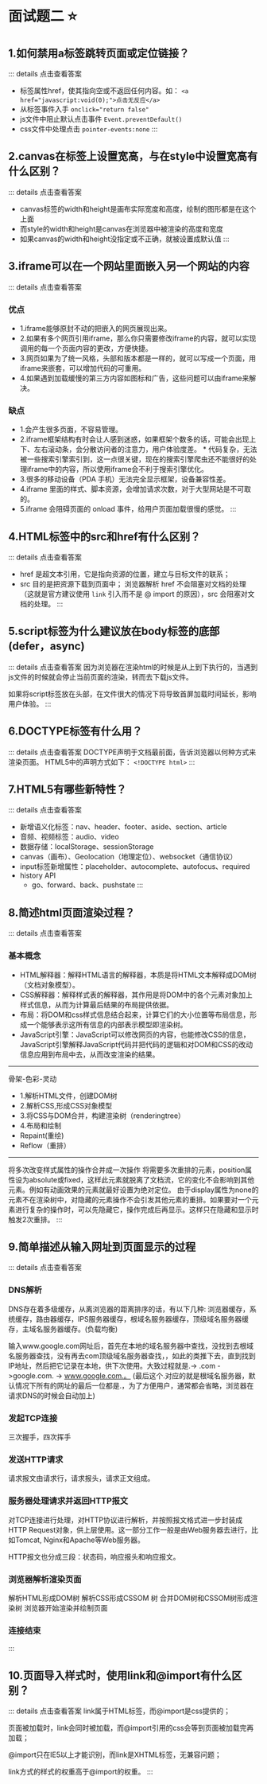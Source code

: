 # 面试题二 :star:
## 1.如何禁用a标签跳转页面或定位链接？

::: details 点击查看答案
- 标签属性href，使其指向空或不返回任何内容。如：
`<a href="javascript:void(0);">点击无反应</a>`
- 从标签事件入手
`onclick="return false"`
- js文件中阻止默认点击事件
`Event.preventDefault()`
- css文件中处理点击
`pointer-events:none`
:::


## 2.canvas在标签上设置宽高，与在style中设置宽高有什么区别？
::: details 点击查看答案
- canvas标签的width和height是画布实际宽度和高度，绘制的图形都是在这个上面
- 而style的width和height是canvas在浏览器中被渲染的高度和宽度
- 如果canvas的width和height没指定或不正确，就被设置成默认值
:::


## 3.iframe可以在一个网站里面嵌入另一个网站的内容
::: details 点击查看答案
### 优点
- 1.iframe能够原封不动的把嵌入的网页展现出来。
- 2.如果有多个网页引用iframe，那么你只需要修改iframe的内容，就可以实现调用的每一个页面内容的更改，方便快捷。
- 3.网页如果为了统一风格，头部和版本都是一样的，就可以写成一个页面，用iframe来嵌套，可以增加代码的可重用。
- 4.如果遇到加载缓慢的第三方内容如图标和广告，这些问题可以由iframe来解决。
### 缺点
- 1.会产生很多页面，不容易管理。
- 2.iframe框架结构有时会让人感到迷惑，如果框架个数多的话，可能会出现上下、左右滚动条，会分散访问者的注意力，用户体验度差。 * 代码复杂，无法被一些搜索引擎索引到，这一点很关键，现在的搜索引擎爬虫还不能很好的处理iframe中的内容，所以使用iframe会不利于搜索引擎优化。
- 3.很多的移动设备（PDA 手机）无法完全显示框架，设备兼容性差。
- 4.iframe 里面的样式、脚本资源，会增加请求次数，对于大型网站是不可取的。
- 5.iframe 会阻碍页面的 onload 事件，给用户页面加载很慢的感觉。
:::


## 4.HTML标签中的src和href有什么区别？
::: details 点击查看答案
- href 是超文本引用，它是指向资源的位置，建立与目标文件的联系；
- src 目的是把资源下载到页面中；
浏览器解析 href 不会阻塞对文档的处理（这就是官方建议使用 `link` 引入而不是 @ import 的原因），src 会阻塞对文档的处理。
:::


## 5.script标签为什么建议放在body标签的底部(defer，async)
::: details 点击查看答案
因为浏览器在渲染html的时候是从上到下执行的，当遇到js文件的时候就会停止当前页面的渲染，转而去下载js文件。

如果将script标签放在头部，在文件很大的情况下将导致首屏加载时间延长，影响用户体验。
:::


## 6.DOCTYPE标签有什么用？
::: details 点击查看答案
DOCTYPE声明于文档最前面，告诉浏览器以何种方式来渲染页面。
HTML5中的声明方式如下：
`<!DOCTYPE html>`
:::


## 7.HTML5有哪些新特性？
::: details 点击查看答案
- 新增语义化标签：nav、header、footer、aside、section、article
- 音频、视频标签：audio、video
- 数据存储：localStorage、sessionStorage
- canvas（画布）、Geolocation（地理定位）、websocket（通信协议）
- input标签新增属性：placeholder、autocomplete、autofocus、required
- history API
  - go、forward、back、pushstate
:::


## 8.简述html页面渲染过程？
::: details 点击查看答案
### 基本概念
- HTML解释器：解释HTML语言的解释器，本质是将HTML文本解释成DOM树（文档对象模型）。
- CSS解释器：解释样式表的解释器，其作用是将DOM中的各个元素对象加上样式信息，从而为计算最后结果的布局提供依据。
- 布局：将DOM和css样式信息结合起来，计算它们的大小位置等布局信息，形成一个能够表示这所有信息的内部表示模型即渲染树。
- JavaScript引擎：JavaScript可以修改网页的内容，也能修改CSS的信息，JavaScript引擎解释JavaScript代码并把代码的逻辑和对DOM和CSS的改动信息应用到布局中去，从而改变渲染的结果。
***
骨架-色彩-灵动
- 1.解析HTML文件，创建DOM树
- 2.解析CSS,形成CSS对象模型
- 3.将CSS与DOM合并，构建渲染树（renderingtree）
- 4.布局和绘制
- Repaint(重绘)
- Reflow（重排）
***
将多次改变样式属性的操作合并成一次操作
将需要多次重排的元素，position属性设为absolute或fixed，这样此元素就脱离了文档流，它的变化不会影响到其他元素。例如有动画效果的元素就最好设置为绝对定位。
由于display属性为none的元素不在渲染树中，对隐藏的元素操作不会引发其他元素的重排。如果要对一个元素进行复杂的操作时，可以先隐藏它，操作完成后再显示。这样只在隐藏和显示时触发2次重排。
:::


## 9.简单描述从输入网址到页面显示的过程
::: details 点击查看答案
### DNS解析
DNS存在着多级缓存，从离浏览器的距离排序的话，有以下几种: 浏览器缓存，系统缓存，路由器缓存，IPS服务器缓存，根域名服务器缓存，顶级域名服务器缓存，主域名服务器缓存。(负载均衡)

输入www.google.com网址后，首先在本地的域名服务器中查找，没找到去根域名服务器查找，没有再去com顶级域名服务器查找，，如此的类推下去，直到找到IP地址，然后把它记录在本地，供下次使用。大致过程就是.-> .com ->google.com. -> www.google.com.。 (最后这个.对应的就是根域名服务器，默认情况下所有的网址的最后一位都是.，为了方便用户，通常都会省略，浏览器在请求DNS的时候会自动加上)
### 发起TCP连接
三次握手，四次挥手
### 发送HTTP请求
请求报文由请求行，请求报头，请求正文组成。
### 服务器处理请求并返回HTTP报文
对TCP连接进行处理，对HTTP协议进行解析，并按照报文格式进一步封装成HTTP Request对象，供上层使用。这一部分工作一般是由Web服务器去进行，比如Tomcat, Nginx和Apache等Web服务器。

HTTP报文也分成三段：状态码，响应报头和响应报文。
### 浏览器解析渲染页面
解析HTML形成DOM树
解析CSS形成CSSOM 树
合并DOM树和CSSOM树形成渲染树
浏览器开始渲染并绘制页面
### 连接结束
:::


## 10.页面导入样式时，使用link和@import有什么区别？
::: details 点击查看答案
link属于HTML标签，而@import是css提供的；

页面被加载时，link会同时被加载，而@import引用的css会等到页面被加载完再加载；

@import只在IE5以上才能识别，而link是XHTML标签，无兼容问题；

link方式的样式的权重高于@import的权重。
:::


